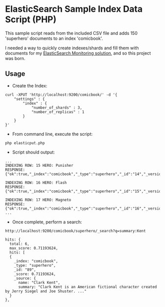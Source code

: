 ElasticSearch Sample Index Data Script (PHP)
==========================

This sample script reads from the included CSV file and adds 150 'superhero' documents to an index 'comicbook'.

I needed a way to quickly create indexes/shards and fill them with documents for my [ElasticSearch Monitoring solution](https://github.com/royrusso/elasticsearch-HQ, "Elastic HQ"), and so this project was born.

Usage
--------

* Create the Index:

```
curl -XPUT 'http://localhost:9200/comicbook/' -d '{
    "settings" : {
        "index" : {
            "number_of_shards" : 3,
            "number_of_replicas" : 1
        }
    }
}'
```

* From command line, execute the script:

```
php elasticput.php
```

* Script should output:

```
...
INDEXING ROW: 15 HERO: Punisher
RESPONSE: {"ok":true,"_index":"comicbook","_type":"superhero","_id":"14","_version":1}

INDEXING ROW: 16 HERO: Flash
RESPONSE: {"ok":true,"_index":"comicbook","_type":"superhero","_id":"15","_version":1}

INDEXING ROW: 17 HERO: Magneto
RESPONSE: {"ok":true,"_index":"comicbook","_type":"superhero","_id":"16","_version":1}
...
```

* Once complete, perform a search:

```
http://localhost:9200/comicbook/superhero/_search?q=summary:Kent

hits: {
  total: 6,
  max_score: 0.71193624,
  hits: [
  {
    _index: "comicbook",
    _type: "superhero",
    _id: "89",
    _score: 0.71193624,
    _source: {
      name: "Clark Kent",
      summary: "Clark Kent is an American fictional character created by Jerry Siegel and Joe Shuster. ..."
  }
},
```
